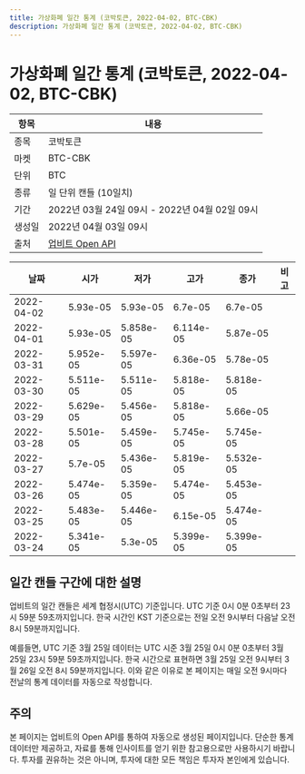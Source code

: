 ```yaml
---
title: 가상화폐 일간 통계 (코박토큰, 2022-04-02, BTC-CBK)
description: 가상화폐 일간 통계 (코박토큰, 2022-04-02, BTC-CBK)
---
```



가상화폐 일간 통계 (코박토큰, 2022-04-02, BTC-CBK)
===

|항목|내용|
|--|--|
|종목|코박토큰|
|마켓|BTC-CBK|
|단위|BTC|
|종류|일 단위 캔들 (10일치)|
|기간|2022년 03월 24일 09시 - 2022년 04월 02일 09시|
|생성일|2022년 04월 03일 09시|
|출처|[업비트 Open API](https://docs.upbit.com)|


|날짜|시가|저가|고가|종가|비고|
|--|--|--|--|--|--|
|2022-04-02|5.93e-05|5.93e-05|6.7e-05|6.7e-05|    |
|2022-04-01|5.93e-05|5.858e-05|6.114e-05|5.87e-05|    |
|2022-03-31|5.952e-05|5.597e-05|6.36e-05|5.78e-05|    |
|2022-03-30|5.511e-05|5.511e-05|5.818e-05|5.818e-05|    |
|2022-03-29|5.629e-05|5.456e-05|5.818e-05|5.66e-05|    |
|2022-03-28|5.501e-05|5.459e-05|5.745e-05|5.745e-05|    |
|2022-03-27|5.7e-05|5.436e-05|5.819e-05|5.532e-05|    |
|2022-03-26|5.474e-05|5.359e-05|5.474e-05|5.453e-05|    |
|2022-03-25|5.483e-05|5.446e-05|6.15e-05|5.474e-05|    |
|2022-03-24|5.341e-05|5.3e-05|5.399e-05|5.399e-05|    |


일간 캔들 구간에 대한 설명
---


업비트의 일간 캔들은 세계 협정시(UTC) 기준입니다. 
UTC 기준 0시 0분 0초부터 23시 59분 59초까지입니다. 
한국 시간인 KST 기준으로는 전일 오전 9시부터 다음날 오전 8시 59분까지입니다. 


예를들면, UTC 기준 3월 25일 데이터는 UTC 시준 3월 25일 0시 0분 0초부터 3월 25일 23시 59분 59초까지입니다. 
한국 시간으로 표현하면 3월 25일 오전 9시부터 3월 26일 오전 8시 59분까지입니다. 
이와 같은 이유로 본 페이지는 매일 오전 9시마다 전날의 통계 데이터를 자동으로 작성합니다. 


주의
---


본 페이지는 업비트의 Open API를 통하여 자동으로 생성된 페이지입니다. 
단순한 통계 데이터만 제공하고, 자료를 통해 인사이트를 얻기 위한 참고용으로만 사용하시기 바랍니다. 
투자를 권유하는 것은 아니며, 투자에 대한 모든 책임은 투자자 본인에게 있습니다. 
